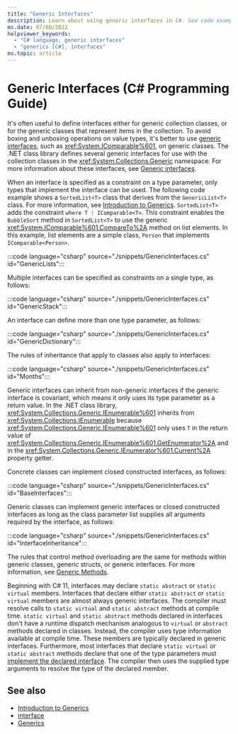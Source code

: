 ```yaml
---
title: "Generic Interfaces"
description: Learn about using generic interfaces in C#. See code examples and view other available resources.
ms.date: 07/08/2022
helpviewer_keywords: 
  - "C# language, generic interfaces"
  - "generics [C#], interfaces"
ms.topic: article
---
```

# Generic Interfaces (C# Programming Guide)

It's often useful to define interfaces either for generic collection classes, or for the generic classes that represent items in the collection. To avoid boxing and unboxing operations on value types, it's better to use [generic interfaces](../../../standard/generics/interfaces.md), such as <xref:System.IComparable%601>, on generic classes. The .NET class library defines several generic interfaces for use with the collection classes in the <xref:System.Collections.Generic> namespace. For more information about these interfaces, see [Generic interfaces](../../../standard/generics/interfaces.md).

When an interface is specified as a constraint on a type parameter, only types that implement the interface can be used. The following code example shows a `SortedList<T>` class that derives from the `GenericList<T>` class. For more information, see [Introduction to Generics](../../fundamentals/types/generics.md). `SortedList<T>` adds the constraint `where T : IComparable<T>`. This constraint enables the `BubbleSort` method in `SortedList<T>` to use the generic <xref:System.IComparable%601.CompareTo%2A> method on list elements. In this example, list elements are a simple class, `Person` that implements `IComparable<Person>`.

:::code language="csharp" source="./snippets/GenericInterfaces.cs" id="GenericLists":::

Multiple interfaces can be specified as constraints on a single type, as follows:

:::code language="csharp" source="./snippets/GenericInterfaces.cs" id="GenericStack":::

An interface can define more than one type parameter, as follows:

:::code language="csharp" source="./snippets/GenericInterfaces.cs" id="GenericDictionary":::

The rules of inheritance that apply to classes also apply to interfaces:

:::code language="csharp" source="./snippets/GenericInterfaces.cs" id="Months":::

Generic interfaces can inherit from non-generic interfaces if the generic interface is covariant, which means it only uses its type parameter as a return value. In the .NET class library, <xref:System.Collections.Generic.IEnumerable%601> inherits from <xref:System.Collections.IEnumerable> because <xref:System.Collections.Generic.IEnumerable%601> only uses `T` in the return value of <xref:System.Collections.Generic.IEnumerable%601.GetEnumerator%2A> and in the <xref:System.Collections.Generic.IEnumerator%601.Current%2A> property getter.

Concrete classes can implement closed constructed interfaces, as follows:

:::code language="csharp" source="./snippets/GenericInterfaces.cs" id="BaseInterfaces":::

Generic classes can implement generic interfaces or closed constructed interfaces as long as the class parameter list supplies all arguments required by the interface, as follows:

:::code language="csharp" source="./snippets/GenericInterfaces.cs" id="InterfaceInheritance":::

The rules that control method overloading are the same for methods within generic classes, generic structs, or generic interfaces. For more information, see [Generic Methods](./generic-methods.md).

Beginning with C# 11, interfaces may declare `static abstract` or `static virtual` members. Interfaces that declare either `static abstract` or `static virtual` members are almost always generic interfaces. The compiler must resolve calls to `static virtual` and `static abstract` methods at compile time. `static virtual` and `static abstract` methods declared in interfaces don't have a runtime dispatch mechanism analogous to `virtual` or `abstract` methods declared in classes. Instead, the compiler uses type information available at compile time. These members are typically declared in generic interfaces. Furthermore, most interfaces that declare `static virtual` or `static abstract` methods declare that one of the type parameters must [implement the declared interface](../../programming-guide/generics/constraints-on-type-parameters.md#type-arguments-implement-declared-interface). The compiler then uses the supplied type arguments to resolve the type of the declared member.

## See also

- [Introduction to Generics](../../fundamentals/types/generics.md)
- [interface](../../language-reference/keywords/interface.md)
- [Generics](../../../standard/generics/index.md)

